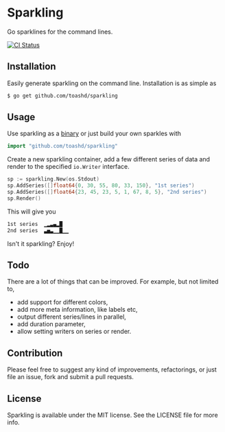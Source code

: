 # Sparkling
Go sparklines for the command lines.

[![CI Status](http://img.shields.io/travis/toashd/sparkling.svg?style=flat)](https://travis-ci.org/toashd/sparkling)

## Installation

Easily generate sparkling on the command line. Installation is as simple as

```bash
$ go get github.com/toashd/sparkling
```

## Usage
Use sparkling as a [binary](https://github.com/toashd/sparkling/tree/master/cmd) or just build your own sparkles with

```go
import "github.com/toashd/sparkling"
```

Create a new sparkling container, add a few different series of data and render to the specified `io.Writer` interface.

```go
sp := sparkling.New(os.Stdout)
sp.AddSeries([]float64{0, 30, 55, 80, 33, 150}, "1st series")
sp.AddSeries([]float64{23, 45, 23, 5, 1, 67, 8, 5}, "2nd series")
sp.Render()
```

This will give you

```bash
1st series  ▁▂▃▄▂█
2nd series  ▃▅▃▁▁█▁▁
```

Isn't it sparkling? Enjoy!

## Todo

There are a lot of things that can be improved. For example, but not limited to,

* add support for different colors,
* add more meta information, like labels etc,
* output different series/lines in parallel,
* add duration parameter,
* allow setting writers on series or render.

## Contribution

Please feel free to suggest any kind of improvements, refactorings, or just file an
issue, fork and submit a pull requests.

## License

Sparkling is available under the MIT license. See the LICENSE file for more info.
